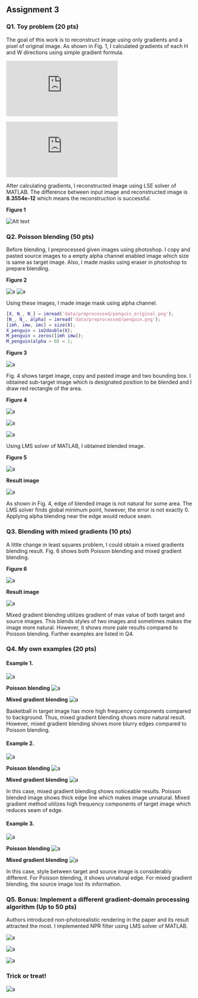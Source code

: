 ## Assignment 3
### Q1. Toy problem (20 pts)

The goal of this work is to reconstruct image using only gradients and a pixel of original image. As shown in Fig. 1, I calculated gradients of each H and W directions using simple gradient formula.

![\Large grad_h(h, w) = image(h+1, w) - image(h, w)](https://latex.codecogs.com/svg.latex?grad_h(h,%20w)%20=%20image(h+1,%20w)%20-%20image(h,%20w))

![\Large grad_h(h, w) = image(h+1, w) - image(h, w)](https://latex.codecogs.com/svg.latex?grad_w(h,%20w)%20=%20image(h,%20w+1)%20-%20image(h,%20w))

After calculating gradients, I reconstructed image using LSE solver of MATLAB.
The difference between input image and reconstructed image is **8.3554e-12** which means the reconstruction is successful.

**Figure 1**

![Alt text](/assignment3_result/results/Q1/figure/figure1.png)

### Q2. Poisson blending (50 pts)

Before blending, I preprocessed given images using photoshop. I copy and pasted source images to a empty alpha channel enabled image which size is same as target image. Also, I made masks using eraser in photoshop to prepare blending.

**Figure 2**

![a](/assignment3_result/data/preprocessed/chick_original.png)
![a](/assignment3_result/data/preprocessed/chick.png)


Using these images, I made image mask using alpha channel.
```matlab
[X, N_, N_] = imread('data/preprocessed/penguin_original.png');
[N_, N_, alpha] = imread('data/preprocessed/penguin.png');
[imh, imw, imc] = size(X);
X_penguin = im2double(X);
M_penguin = zeros([imh imw]);
M_penguin(alpha > 0) = 1;
```

**Figure 3**

![a](/assignment3_result/results/Q2/figure/figure1.png)


Fig. 4 shows target image, copy and pasted image and two bounding box. I obtained sub-target image which is designated position to be blended and I draw red rectangle of the area.

**Figure 4**

![a](/assignment3_result/results/Q2/figure/figure2.png)

![a](/assignment3_result/results/Q2/figure/figure3.png)

![a](/assignment3_result/results/Q2/figure/figure4.png)


Using LMS solver of MATLAB, I obtained blended image.

**Figure 5**

![a](/assignment3_result/results/Q2/figure/figure5.png)


**Result image**

![a](/assignment3_result/results/Q2/Q2_blended_image.png)


As shown in Fig. 4, edge of blended image is not natural for some area. The LMS solver finds global minimum point, however, the error is not exactly 0. Applying alpha blending near the edge would reduce seam.


### Q3. Blending with mixed gradients (10 pts)

A little change in least squares problem, I could obtain a mixed gradients blending result. Fig. 6 shows both Poisson blending and mixed gradient blending.

**Figure 6**

![a](/assignment3_result/results/Q3/figure/figure1.png)


**Result image**

![a](/assignment3_result/results/Q3/Q3_mixed_gradient_blended_image.png)


Mixed gradient blending utilizes gradient of max value of both target and source images. This blends styles of two images and sometimes makes the image more natural. However, it shows more pale results compared to Poisson blending. Further examples are listed in Q4.



### Q4. My own examples (20 pts)

#### Example 1. ####

![a](/assignment3_result/results/Q4/1/figure1.png)

**Poisson blending**
![a](/assignment3_result/results/Q4/1/1_poisson.png)

**Mixed gradient blending**
![a](/assignment3_result/results/Q4/1/1_mixed_gradient.png)


Basketball in target image has more high frequency components compared to background. Thus, mixed gradient blending shows more natural result. However, mixed gradient blending shows more blurry edges compared to Poisson blending.


#### Example 2. ####

![a](/assignment3_result/results/Q4/3/figure3.png)

**Poisson blending**
![a](/assignment3_result/results/Q4/3/3_poisson.png)

**Mixed gradient blending**
![a](/assignment3_result/results/Q4/3/3_mixed_gradient.png)


In this case, mixed gradient blending shows noticeable results. Poisson blended image shows thick edge line which makes image unnatural. Mixed gradient method utilizes high frequency components of target image which reduces seam of edge.


#### Example 3. ####

![a](/assignment3_result/results/Q4/2/figure2.png)

**Poisson blending**
![a](/assignment3_result/results/Q4/2/2_poisson.png)

**Mixed gradient blending**
![a](/assignment3_result/results/Q4/2/2_mixed_gradient.png)


In this case, style between target and source image is considerably different. For Poisson blending, it shows unnatural edge. For mixed gradient blending, the source image lost its information.




### Q5. Bonus: Implement a different gradient-domain processing algorithm (Up to 50 pts)

Authors introduced non-photorealistic rendering in the paper and its result attracted the most. I implemented NPR filter using LMS solver of MATLAB.

![a](/assignment3_result/results/Q5/paper_figure.png)

![a](/assignment3_result/results/Q5/paper_equations.png)

![a](/assignment3_result/results/Q5/result.png)


### Trick or treat!
![a](/assignment3_result/results/Q5/failure_case.png)
